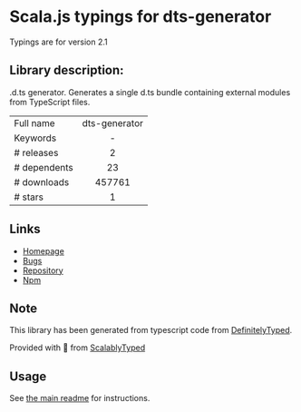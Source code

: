 
# Scala.js typings for dts-generator

Typings are for version 2.1

## Library description:
.d.ts generator. Generates a single d.ts bundle containing external modules from TypeScript files.

|                    |                 |
| ------------------ | :-------------: |
| Full name          | dts-generator |
| Keywords           | - |
| # releases         | 2 |
| # dependents       | 23 |
| # downloads        | 457761 |
| # stars            | 1 |

## Links
- [Homepage](https://github.com/SitePen/dts-generator#readme)
- [Bugs](https://github.com/SitePen/dts-generator/issues)
- [Repository](https://github.com/SitePen/dts-generator)
- [Npm](https://www.npmjs.com/package/dts-generator)
    


## Note
This library has been generated from typescript code from [DefinitelyTyped](https://definitelytyped.org).

Provided with :purple_heart: from [ScalablyTyped](https://github.com/oyvindberg/ScalablyTyped)

## Usage
See [the main readme](../../readme.md) for instructions.


